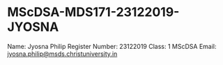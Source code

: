 # MScDSA-MDS171-23122019-JYOSNA
Name: Jyosna Philip 
Register Number: 23122019
Class: 1 MScDSA
Email: jyosna.philip@msds.christuniversity.in


